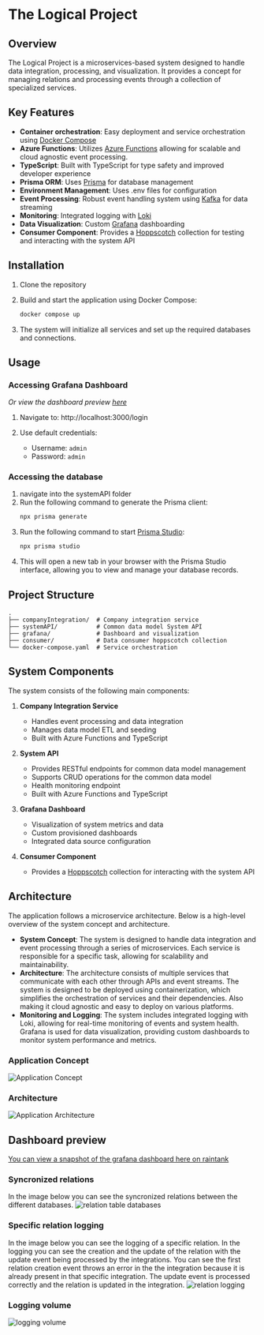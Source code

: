 # The Logical Project

## Overview

The Logical Project is a microservices-based system designed to handle data integration, processing, and visualization. It provides a concept for managing relations and processing events through a collection of specialized services.

## Key Features

- **Container orchestration**: Easy deployment and service orchestration using [Docker Compose](https://docs.docker.com/compose/)
- **Azure Functions**: Utilizes [Azure Functions](https://learn.microsoft.com/en-us/azure/azure-functions/functions-overview) allowing for scalable and cloud agnostic event processing.
- **TypeScript**: Built with TypeScript for type safety and improved developer experience
- **Prisma ORM**: Uses [Prisma](https://www.prisma.io/docs/orm/overview/introduction/what-is-prisma) for database management
- **Environment Management**: Uses .env files for configuration
- **Event Processing**: Robust event handling system using [Kafka](https://kafka.apache.org/) for data streaming
- **Monitoring**: Integrated logging with [Loki](https://grafana.com/oss/loki/)
- **Data Visualization**: Custom [Grafana](https://grafana.com/) dashboarding
- **Consumer Component**: Provides a [Hoppscotch](https://hoppscotch.io/) collection for testing and interacting with the system API

## Installation

1. Clone the repository

2. Build and start the application using Docker Compose:
   ```sh
   docker compose up
   ```

3. The system will initialize all services and set up the required databases and connections.

## Usage

### Accessing Grafana Dashboard
*Or view the dashboard preview [here](#dashboard-preview)*

1. Navigate to: http://localhost:3000/login

2. Use default credentials:
   - Username: `admin`
   - Password: `admin`

### Accessing the database
1. navigate into the systemAPI folder
3. Run the following command to generate the Prisma client:
   ```sh
   npx prisma generate
   ```
2. Run the following command to start [Prisma Studio](https://www.prisma.io/docs/concepts/components/prisma-studio):
   ```sh
   npx prisma studio
   ```
3. This will open a new tab in your browser with the Prisma Studio interface, allowing you to view and manage your database records.

## Project Structure

```
.
├── companyIntegration/  # Company integration service
├── systemAPI/           # Common data model System API
├── grafana/             # Dashboard and visualization
├── consumer/            # Data consumer hoppscotch collection
└── docker-compose.yaml  # Service orchestration
```

## System Components

The system consists of the following main components:

1. **Company Integration Service**
   - Handles event processing and data integration
   - Manages data model ETL and seeding
   - Built with Azure Functions and TypeScript

2. **System API**
   - Provides RESTful endpoints for common data model management
   - Supports CRUD operations for the common data model
   - Health monitoring endpoint
   - Built with Azure Functions and TypeScript

3. **Grafana Dashboard**
   - Visualization of system metrics and data
   - Custom provisioned dashboards
   - Integrated data source configuration

4. **Consumer Component**
   - Provides a [Hoppscotch](https://hoppscotch.io/) collection for interacting with the system API

## Architecture

The application follows a microservice architecture. Below is a high-level overview of the system concept and architecture.
- **System Concept**: The system is designed to handle data integration and event processing through a series of microservices. Each service is responsible for a specific task, allowing for scalability and maintainability.
- **Architecture**: The architecture consists of multiple services that communicate with each other through APIs and event streams. The system is designed to be deployed using containerization, which simplifies the orchestration of services and their dependencies. Also making it cloud agnostic and easy to deploy on various platforms.
- **Monitoring and Logging**: The system includes integrated logging with Loki, allowing for real-time monitoring of events and system health. Grafana is used for data visualization, providing custom dashboards to monitor system performance and metrics.

### Application Concept
![Application Concept](app.drawio.svg)

### Architecture
![Application Architecture](architecture.drawio.svg)

## Dashboard preview
[You can view a snapshot of the grafana dashboard here on raintank](https://snapshots.raintank.io/dashboard/snapshot/n2AosVqB62g9yRWJNN5zGaUpQcBcu81d)
### Syncronized relations
In the image below you can see the syncronized relations between the different databases.
![relation table databases](/images/relations%20databases.png)

### Specific relation logging
In the image below you can see the logging of a specific relation. In the logging you can see the creation and the update of the relation with the update event being processed by the integrations. You can see the first relation creation event throws an error in the the integration because it is already present in that specific integration. The update event is processed correctly and the relation is updated in the integration.
![relation logging](/images/relation%20specific%20logging.png)

### Logging volume
![logging volume](/images/logging%20volume%20timeline.png)